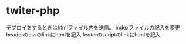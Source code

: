 # twiter-php

デプロイをするときはhtmlファイル内を送信。
indexファイルの記入を変更
headerのcssのlinkにhtmlを記入
footerのscriptのlinkにhtmlを記入

